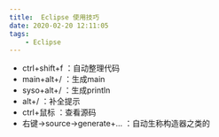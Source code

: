 ```yaml
---
title:  Eclipse 使用技巧
date: 2020-02-20 12:11:05
tags:
	- Eclipse
---
```

-  ctrl+shift+f ：自动整理代码
- main+alt+/ ：生成main
- syso+alt+/ ：生成println
- alt+/ ：补全提示
- ctrl+鼠标 ：查看源码
- 右键->source->generate+... ：自动生称构造器之类的
